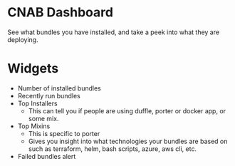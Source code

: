 # CNAB Dashboard

See what bundles you have installed, and take a peek into what they are deploying.

# Widgets

* Number of installed bundles
* Recently run bundles
* Top Installers
  * This can tell you if people are using duffle, porter or docker app, or some mix.
* Top Mixins
  * This is specific to porter
  * Gives you insight into what technologies your bundles are based on such as terraform, helm, bash scripts, azure, aws cli, etc.
* Failed bundles alert